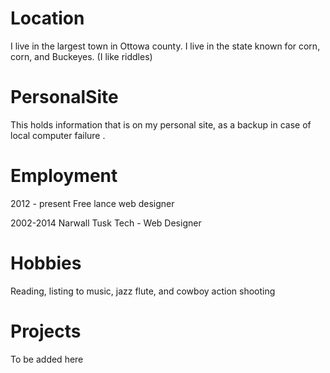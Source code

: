 # Location
I live in the largest town in Ottowa county. I live in the state known for corn, corn, and Buckeyes. (I like riddles)

# PersonalSite
This holds information that is on my personal site, as a backup in case of local computer failure .

# Employment
2012 - present
Free lance web designer

2002-2014
Narwall Tusk Tech - Web Designer

# Hobbies
Reading, listing to music, jazz flute, and cowboy action shooting

# Projects
To be added here
